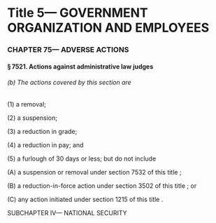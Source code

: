 
# Title 5— GOVERNMENT ORGANIZATION AND EMPLOYEES
### CHAPTER 75— ADVERSE ACTIONS
#### § 7521. Actions against administrative law judges
###### (b) The actions covered by this section are

(1) a removal;

(2) a suspension;

(3) a reduction in grade;

(4) a reduction in pay; and

(5) a furlough of 30 days or less; but do not include

(A) a suspension or removal under section 7532 of this title ;

(B) a reduction-in-force action under section 3502 of this title ; or

(C) any action initiated under section 1215 of this title .

SUBCHAPTER IV— NATIONAL SECURITY
